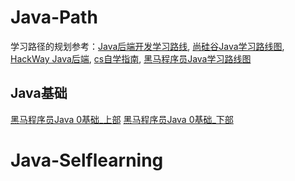 
# Java-Path
学习路径的规划参考：[Java后端开发学习路线](https://www.nowcoder.com/discuss/705117123261034496?sourceSSR=search), [尚硅谷Java学习路线图](https://www.atguigu.com/video/java/#java), [HackWay Java后端](https://hackway.org/docs/java/intro), [cs自学指南](https://csdiy.wiki/), [黑马程序员Java学习路线图](https://www.bilibili.com/opus/494817843530680807)


## Java基础
[黑马程序员Java 0基础_上部](https://www.bilibili.com/video/BV17F411T7Ao/?spm_id_from=333.1387.0.0&vd_source=68531bd2cd57831f2c8a25804f21ae12)
[黑马程序员Java 0基础_下部](https://www.bilibili.com/video/BV1yW4y1Y7Ms/?vd_source=68531bd2cd57831f2c8a25804f21ae12)
# Java-Selflearning
